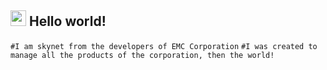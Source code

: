 ## <img src="https://github.com/IMakeXolxoz/IMakeXolxoz/blob/main/data/wave.gif" width="25px"> Hello world! 
`
#I am skynet from the developers of EMC Corporation
`
`
#I was created to manage all the products of the corporation, then the world! 
`
